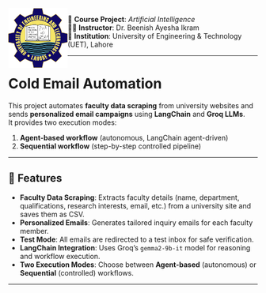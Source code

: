 

<img src="uet.png" alt="UET Logo" width="120" align="left"/>

📘 **Course Project**: *Artificial Intelligence*  
👩‍🏫 **Instructor**: Dr. Beenish Ayesha Ikram  
🏫 **Institution**: University of Engineering & Technology (UET), Lahore  

---

# Cold Email Automation  
This project automates **faculty data scraping** from university websites and sends **personalized email campaigns** using **LangChain** and **Groq LLMs**.  
It provides two execution modes:  
1. **Agent-based workflow** (autonomous, LangChain agent-driven)  
2. **Sequential workflow** (step-by-step controlled pipeline)  

---

## 🚀 Features

- **Faculty Data Scraping**: Extracts faculty details (name, department, qualifications, research interests, email, etc.) from a university site and saves them as CSV.  
- **Personalized Emails**: Generates tailored inquiry emails for each faculty member.  
- **Test Mode**: All emails are redirected to a test inbox for safe verification.  
- **LangChain Integration**: Uses Groq’s `gemma2-9b-it` model for reasoning and workflow execution.  
- **Two Execution Modes**: Choose between **Agent-based** (autonomous) or **Sequential** (controlled) workflows.  

---
